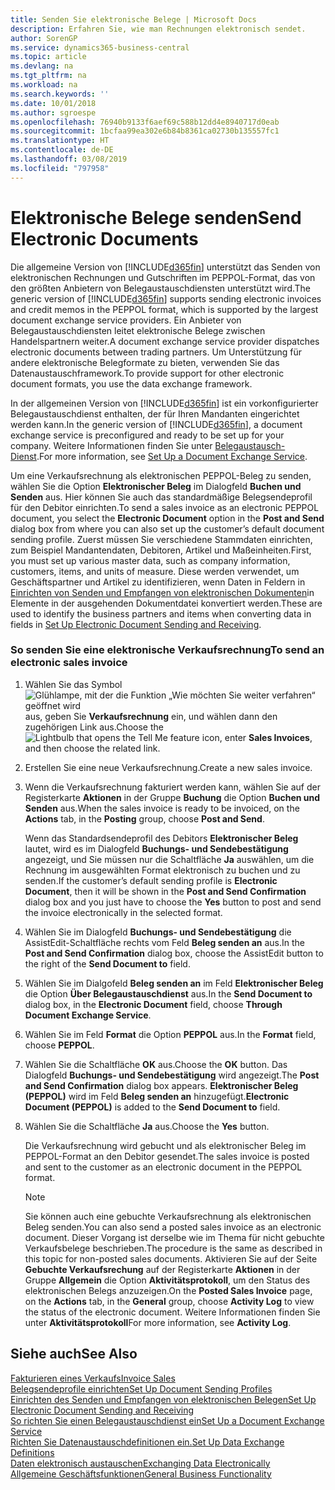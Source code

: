 ```yaml
---
title: Senden Sie elektronische Belege | Microsoft Docs
description: Erfahren Sie, wie man Rechnungen elektronisch sendet.
author: SorenGP
ms.service: dynamics365-business-central
ms.topic: article
ms.devlang: na
ms.tgt_pltfrm: na
ms.workload: na
ms.search.keywords: ''
ms.date: 10/01/2018
ms.author: sgroespe
ms.openlocfilehash: 76940b9133f6aef69c588b12dd4e8940717d0eab
ms.sourcegitcommit: 1bcfaa99ea302e6b84b8361ca02730b135557fc1
ms.translationtype: HT
ms.contentlocale: de-DE
ms.lasthandoff: 03/08/2019
ms.locfileid: "797958"
---
```

# <a name="send-electronic-documents"></a><span data-ttu-id="5b9ed-103">Elektronische Belege senden</span><span class="sxs-lookup"><span data-stu-id="5b9ed-103">Send Electronic Documents</span></span>
<span data-ttu-id="5b9ed-104">Die allgemeine Version von [!INCLUDE[d365fin](includes/d365fin_md.md)] unterstützt das Senden von elektronischen Rechnungen und Gutschriften im PEPPOL-Format, das von den größten Anbietern von Belegaustauschdiensten unterstützt wird.</span><span class="sxs-lookup"><span data-stu-id="5b9ed-104">The generic version of [!INCLUDE[d365fin](includes/d365fin_md.md)] supports sending electronic invoices and credit memos in the PEPPOL format, which is supported by the largest document exchange service providers.</span></span> <span data-ttu-id="5b9ed-105">Ein Anbieter von Belegaustauschdiensten leitet elektronische Belege zwischen Handelspartnern weiter.</span><span class="sxs-lookup"><span data-stu-id="5b9ed-105">A document exchange service provider dispatches electronic documents between trading partners.</span></span> <span data-ttu-id="5b9ed-106">Um Unterstützung für andere elektronische Belegformate zu bieten, verwenden Sie das Datenaustauschframework.</span><span class="sxs-lookup"><span data-stu-id="5b9ed-106">To provide support for other electronic document formats, you use the data exchange framework.</span></span>  

 <span data-ttu-id="5b9ed-107">In der allgemeinen Version von [!INCLUDE[d365fin](includes/d365fin_md.md)] ist ein vorkonfigurierter Belegaustauschdienst enthalten, der für Ihren Mandanten eingerichtet werden kann.</span><span class="sxs-lookup"><span data-stu-id="5b9ed-107">In the generic version of [!INCLUDE[d365fin](includes/d365fin_md.md)], a document exchange service is preconfigured and ready to be set up for your company.</span></span> <span data-ttu-id="5b9ed-108">Weitere Informationen finden Sie unter [Belegaustausch-Dienst](across-how-to-set-up-a-document-exchange-service.md).</span><span class="sxs-lookup"><span data-stu-id="5b9ed-108">For more information, see [Set Up a Document Exchange Service](across-how-to-set-up-a-document-exchange-service.md).</span></span>  

 <span data-ttu-id="5b9ed-109">Um eine Verkaufsrechnung als elektronischen PEPPOL-Beleg zu senden, wählen Sie die Option **Elektronischer Beleg** im Dialogfeld **Buchen und Senden** aus. Hier können Sie auch das standardmäßige Belegsendeprofil für den Debitor einrichten.</span><span class="sxs-lookup"><span data-stu-id="5b9ed-109">To send a sales invoice as an electronic PEPPOL document, you select the **Electronic Document** option in the **Post and Send** dialog box from where you can also set up the customer’s default document sending profile.</span></span> <span data-ttu-id="5b9ed-110">Zuerst müssen Sie verschiedene Stammdaten einrichten, zum Beispiel Mandantendaten, Debitoren, Artikel und Maßeinheiten.</span><span class="sxs-lookup"><span data-stu-id="5b9ed-110">First, you must set up various master data, such as company information, customers, items, and units of measure.</span></span> <span data-ttu-id="5b9ed-111">Diese werden verwendet, um Geschäftspartner und Artikel zu identifizieren, wenn Daten in Feldern in [Einrichten von Senden und Empfangen von elektronischen Dokumenten](across-how-to-set-up-electronic-document-sending-and-receiving.md)in Elemente in der ausgehenden Dokumentdatei konvertiert werden.</span><span class="sxs-lookup"><span data-stu-id="5b9ed-111">These are used to identify the business partners and items when converting data in fields in [Set Up Electronic Document Sending and Receiving](across-how-to-set-up-electronic-document-sending-and-receiving.md).</span></span>  

### <a name="to-send-an-electronic-sales-invoice"></a><span data-ttu-id="5b9ed-112">So senden Sie eine elektronische Verkaufsrechnung</span><span class="sxs-lookup"><span data-stu-id="5b9ed-112">To send an electronic sales invoice</span></span>  

1.  <span data-ttu-id="5b9ed-113">Wählen Sie das Symbol ![Glühlampe, mit der die Funktion „Wie möchten Sie weiter verfahren“ geöffnet wird](media/ui-search/search_small.png "Wie möchten Sie weiter verfahren?") aus, geben Sie **Verkaufsrechnung** ein, und wählen dann den zugehörigen Link aus.</span><span class="sxs-lookup"><span data-stu-id="5b9ed-113">Choose the ![Lightbulb that opens the Tell Me feature](media/ui-search/search_small.png "Tell me what you want to do") icon, enter **Sales Invoices**, and then choose the related link.</span></span>  

2.  <span data-ttu-id="5b9ed-114">Erstellen Sie eine neue Verkaufsrechnung.</span><span class="sxs-lookup"><span data-stu-id="5b9ed-114">Create a new sales invoice.</span></span>  

3.  <span data-ttu-id="5b9ed-115">Wenn die Verkaufsrechnung fakturiert werden kann, wählen Sie auf der Registerkarte **Aktionen** in der Gruppe **Buchung** die Option **Buchen und Senden** aus.</span><span class="sxs-lookup"><span data-stu-id="5b9ed-115">When the sales invoice is ready to be invoiced, on the **Actions** tab, in the **Posting** group, choose **Post and Send**.</span></span>  

     <span data-ttu-id="5b9ed-116">Wenn das Standardsendeprofil des Debitors **Elektronischer Beleg** lautet, wird es im Dialogfeld **Buchungs- und Sendebestätigung** angezeigt, und Sie müssen nur die Schaltfläche **Ja** auswählen, um die Rechnung im ausgewählten Format elektronisch zu buchen und zu senden.</span><span class="sxs-lookup"><span data-stu-id="5b9ed-116">If the customer’s default sending profile is **Electronic Document**, then it will be shown in the **Post and Send Confirmation** dialog box and you just have to choose the **Yes** button to post and send the invoice electronically in the selected format.</span></span>  

4.  <span data-ttu-id="5b9ed-117">Wählen Sie im Dialogfeld **Buchungs- und Sendebestätigung** die AssistEdit-Schaltfläche rechts vom Feld **Beleg senden an** aus.</span><span class="sxs-lookup"><span data-stu-id="5b9ed-117">In the **Post and Send Confirmation** dialog box, choose the AssistEdit button to the right of the **Send Document to** field.</span></span>  

5.  <span data-ttu-id="5b9ed-118">Wählen Sie im Dialgofeld **Beleg senden an** im Feld **Elektronischer Beleg** die Option **Über Belegaustauschdienst** aus.</span><span class="sxs-lookup"><span data-stu-id="5b9ed-118">In the **Send Document to** dialog box, in the **Electronic Document** field, choose **Through Document Exchange Service**.</span></span>  

6.  <span data-ttu-id="5b9ed-119">Wählen Sie im Feld **Format** die Option **PEPPOL** aus.</span><span class="sxs-lookup"><span data-stu-id="5b9ed-119">In the **Format** field, choose **PEPPOL**.</span></span>  

7.  <span data-ttu-id="5b9ed-120">Wählen Sie die Schaltfläche **OK** aus.</span><span class="sxs-lookup"><span data-stu-id="5b9ed-120">Choose the **OK** button.</span></span> <span data-ttu-id="5b9ed-121">Das Dialogfeld **Buchungs- und Sendebestätigung** wird angezeigt.</span><span class="sxs-lookup"><span data-stu-id="5b9ed-121">The **Post and Send Confirmation** dialog box appears.</span></span> <span data-ttu-id="5b9ed-122">**Elektronischer Beleg (PEPPOL)** wird im Feld **Beleg senden an** hinzugefügt.</span><span class="sxs-lookup"><span data-stu-id="5b9ed-122">**Electronic Document (PEPPOL)** is added to the **Send Document to** field.</span></span>  

8.  <span data-ttu-id="5b9ed-123">Wählen Sie die Schaltfläche **Ja** aus.</span><span class="sxs-lookup"><span data-stu-id="5b9ed-123">Choose the **Yes** button.</span></span>  

     <span data-ttu-id="5b9ed-124">Die Verkaufsrechnung wird gebucht und als elektronischer Beleg im PEPPOL-Format an den Debitor gesendet.</span><span class="sxs-lookup"><span data-stu-id="5b9ed-124">The sales invoice is posted and sent to the customer as an electronic document in the PEPPOL format.</span></span>  

    > [!NOTE]  
    >  <span data-ttu-id="5b9ed-125">Sie können auch eine gebuchte Verkaufsrechnung als elektronischen Beleg senden.</span><span class="sxs-lookup"><span data-stu-id="5b9ed-125">You can also send a posted sales invoice as an electronic document.</span></span> <span data-ttu-id="5b9ed-126">Dieser Vorgang ist derselbe wie im Thema für nicht gebuchte Verkaufsbelege beschrieben.</span><span class="sxs-lookup"><span data-stu-id="5b9ed-126">The procedure is the same as described in this topic for non-posted sales documents.</span></span> <span data-ttu-id="5b9ed-127">Aktivieren Sie auf der Seite **Gebuchte Verkaufsrechung** auf der Registerkarte **Aktionen** in der Gruppe **Allgemein** die Option **Aktivitätsprotokoll**, um den Status des elektronischen Belegs anzuzeigen.</span><span class="sxs-lookup"><span data-stu-id="5b9ed-127">On the **Posted Sales Invoice** page, on the **Actions** tab, in the **General** group, choose **Activity Log** to view the status of the electronic document.</span></span> <span data-ttu-id="5b9ed-128">Weitere Informationen finden Sie unter **Aktivitätsprotokoll**</span><span class="sxs-lookup"><span data-stu-id="5b9ed-128">For more information, see **Activity Log**.</span></span>  

## <a name="see-also"></a><span data-ttu-id="5b9ed-129">Siehe auch</span><span class="sxs-lookup"><span data-stu-id="5b9ed-129">See Also</span></span>  
[<span data-ttu-id="5b9ed-130">Fakturieren eines Verkaufs</span><span class="sxs-lookup"><span data-stu-id="5b9ed-130">Invoice Sales</span></span>](sales-how-invoice-sales.md)  
[<span data-ttu-id="5b9ed-131">Belegsendeprofile einrichten</span><span class="sxs-lookup"><span data-stu-id="5b9ed-131">Set Up Document Sending Profiles</span></span>](sales-how-setup-document-send-profiles.md)  
[<span data-ttu-id="5b9ed-132">Einrichten des Senden und Empfangen von elektronischen Belegen</span><span class="sxs-lookup"><span data-stu-id="5b9ed-132">Set Up Electronic Document Sending and Receiving</span></span>](across-how-to-set-up-electronic-document-sending-and-receiving.md)  
[<span data-ttu-id="5b9ed-133">So richten Sie einen Belegaustauschdienst ein</span><span class="sxs-lookup"><span data-stu-id="5b9ed-133">Set Up a Document Exchange Service</span></span>](across-how-to-set-up-a-document-exchange-service.md)  
[<span data-ttu-id="5b9ed-134">Richten Sie Datenaustauschdefinitionen ein.</span><span class="sxs-lookup"><span data-stu-id="5b9ed-134">Set Up Data Exchange Definitions</span></span>](across-how-to-set-up-data-exchange-definitions.md)  
[<span data-ttu-id="5b9ed-135">Daten elektronisch austauschen</span><span class="sxs-lookup"><span data-stu-id="5b9ed-135">Exchanging Data Electronically</span></span>](across-data-exchange.md)  
[<span data-ttu-id="5b9ed-136">Allgemeine Geschäftsfunktionen</span><span class="sxs-lookup"><span data-stu-id="5b9ed-136">General Business Functionality</span></span>](ui-across-business-areas.md)  
